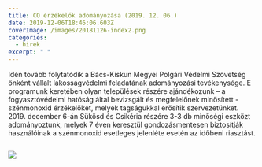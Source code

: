 ```yaml
---
title: CO érzékelők adományozása (2019. 12. 06.)
date: 2019-12-06T18:46:06.603Z
coverImage: /images/20181126-index2.png
categories:
  - hirek
excerpt: " "
---
```

Idén tovább folytatódik a Bács-Kiskun Megyei Polgári Védelmi Szövetség önként vállalt lakosságvédelmi feladatának adományozási tevékenysége.  E programunk keretében olyan települések részére ajándékozunk – a fogyasztóvédelmi hatóság által bevizsgált és megfelelőnek minősített - szénmonoxid érzékelőket, melyek tagságukkal erősítik szervezetünket. 2019. december 6-án Sükösd és Csikéria részére 3-3 db minőségi eszközt adományoztunk, melyek 7 éven keresztül gondozásmentesen biztosítják használóinak a szénmonoxid esetleges jelenléte esetén az időbeni riasztást. 

![]()

![](/images/20191206-1.jpg)